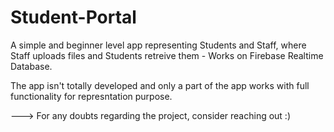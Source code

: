 # Student-Portal
A simple and beginner level app representing Students and Staff, where Staff uploads files and Students retreive them - Works on Firebase Realtime Database.

The app isn't totally developed and only a part of the app works with full functionality for represntation purpose.

---> For any doubts regarding the project, consider reaching out :)
